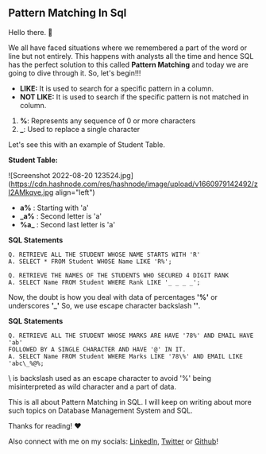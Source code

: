 ## Pattern Matching In Sql

Hello there. 👋

We all have faced situations where we remembered a part of the word or line but not entirely. This happens with analysts all the time and hence SQL has the perfect solution to this called **Pattern Matching** and today we are going to dive through it. So, let's begin!!!

- **LIKE:** It is used to search for a specific pattern in a column.
- **NOT LIKE:** It is used to search if the specific pattern is not matched in column.

1. **%**: Represents any sequence of 0 or more characters
2. **_**: Used to replace a single character

Let's see this with an example of Student Table.

**Student Table:**

![Screenshot 2022-08-20 123524.jpg](https://cdn.hashnode.com/res/hashnode/image/upload/v1660979142492/zI2AMkqve.jpg align="left")


- **a%**  : Starting with 'a'
- **_a%** : Second letter is 'a'
- **%a_** : Second last letter is 'a'


**SQL Statements**
```
Q. RETRIEVE ALL THE STUDENT WHOSE NAME STARTS WITH 'R'
A. SELECT * FROM Student WHOSE Name LIKE 'R%';

Q. RETRIEVE THE NAMES OF THE STUDENTS WHO SECURED 4 DIGIT RANK
A. SELECT Name FROM Student WHERE Rank LIKE '_ _ _ _';
``` 

Now, the doubt is how you deal with data of percentages **'%'** or underscores **'_'**
So, we use escape character backslash **'\'**.

**SQL Statements**
```
Q. RETRIEVE ALL THE STUDENT WHOSE MARKS ARE HAVE '78%' AND EMAIL HAVE 'ab' 
FOLLOWED BY A SINGLE CHARACTER AND HAVE '@' IN IT.
A. SELECT Name FROM Student WHERE Marks LIKE '78\%' AND EMAIL LIKE 'abc\_%@%;

``` 
\ is backslash used as an escape character to avoid '%' being misinterpreted as wild character and a part of data. 

This is all about Pattern Matching in SQL. I will keep on writing about more such topics on Database Management System and SQL.

Thanks for reading! ❤️

Also connect with me on my socials:
[LinkedIn](https://www.linkedin.com/in/sourajita-dewasi-52b3b4193/), [Twitter](https://twitter.com/SourajitaD) or [Github](http://github.com/SourajitaDewasi)!